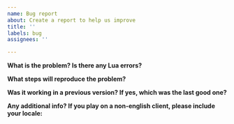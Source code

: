 ```yaml
---
name: Bug report
about: Create a report to help us improve
title: ''
labels: bug
assignees: ''

---
```


<!-- Make sure you're using the latest version of DRList-1.0 before reporting a bug. -->
<!-- For issues about missing spell IDs, you can just remove the text below and just submit the spell name or ID. -->


**What is the problem? Is there any Lua errors?**

**What steps will reproduce the problem?**

**Was it working in a previous version? If yes, which was the last good one?**

**Any additional info? If you play on a non-english client, please include your locale:**
